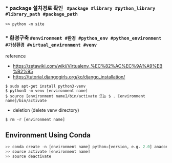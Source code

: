### * package 설치경로 확인 ``` #package #library #python_library #library_path #package_path```
~~~
>> python -m site
~~~

### * 환경구축 ``` #environment #환경 #python_env #python_environment #가상환경 #virtual_environment #venv ```
reference
- https://zetawiki.com/wiki/Virtualenv_%EC%82%AC%EC%9A%A9%EB%B2%95
- https://tutorial.djangogirls.org/ko/django_installation/
~~~
$ sudo apt-get install python3-venv
$ python3 -m venv [environment name]
$ source [environment name]/bin/activate 또는 $ . [environment name]/bin/activate
~~~
  * deletion (delete venv directory)
  ~~~
  $ rm -r [environment name]
  ~~~


## Environment Using Conda
~~~python
>> conda create -n [environment name] python=[version, e.g. 2.0] anaconda
>> source activate [environment name]
>> source deactivate
~~~
